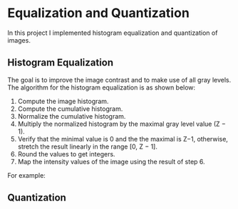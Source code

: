 # Equalization and Quantization
In this project I implemented histogram equalization and quantization of images.

## Histogram Equalization
The goal is to improve the image contrast and to make use of all gray levels.
The algorithm for the histogram equalization is as shown below:
1. Compute the image histogram.
2. Compute the cumulative histogram.
3. Normalize the cumulative histogram.
4. Multiply the normalized histogram by the maximal gray level value (Z − 1).
5. Verify that the minimal value is 0 and the the maximal is Z−1, otherwise, stretch the result linearly
in the range [0, Z − 1].
6. Round the values to get integers.
7. Map the intensity values of the image using the result of step 6.

For example:


## Quantization
